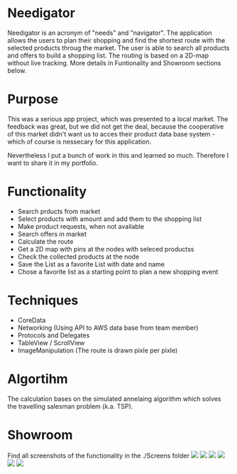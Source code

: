 # Needigator
Needigator is an acronym of "needs" and "navigator". The application allows the users to plan their shopping and find the shortest route with the selected products throug the market. The user is able to search all products and offers to build a shopping list. The routing is based on a 2D-map without live tracking.
More details in Funtionality and Showroom sections below.

# Purpose
This was a serious app project, which was presented to a local market. The feedback was great, but we did not get the deal, because the cooperative of this market
didn't want us to acces their product data base system - which of course is nessecary for this application.

Nevertheless I put a bunch of work in this and learned so much. Therefore I want to share it in my portfolio.

# Functionality
- Search prducts from market
- Select products with amount and add them to the shopping list
- Make product requests, when not available
- Search offers in market
- Calculate the route 
- Get a 2D map with pins at the nodes with seleced productss 
- Check the collected products at the node 
- Save the List as a favorite List with date and name
- Chose a favorite list as a starting point to plan a new shopping event

# Techniques
- CoreData
- Networking (Using API to AWS data base from team member)
- Protocols and Delegates
- TableView / ScrollView
- ImageManipulation (The route is drawn pixle per pixle)


# Algortihm
The calculation bases on the simulated annelaing algorithm which solves the travelling salesman problem (k.a. TSP).

# Showroom

Find all screenshots of the functionality in the ./Screens folder
![](./Screens/welcome.png)
![](./Screens/selectedProducts.png)
![](./Screens/search.png)
![](./Screens/list.png)
![](./Screens/routing.png)
![](./Screens/addingList.png)
